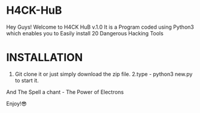# H4CK-HuB
Hey Guys! Welcome to H4CK HuB v.1.0
It is a Program coded using Python3 which enables you to Easily install 
20 Dangerous Hacking Tools

# INSTALLATION
1. Git clone it or just simply download the zip file.
2.type - python3 new.py to start it.

And The Spell a chant - The Power of Electrons

Enjoy!😎

